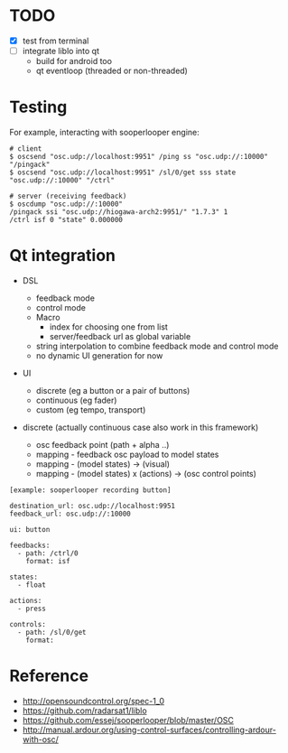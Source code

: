 <!--
{
  "title": "OSC (Open Sound Control)",
  "date": "2017-08-16T14:53:47+09:00",
  "category": "",
  "tags": [],
  "draft": false
}
-->

# TODO

- [x] test from terminal
- [ ] integrate liblo into qt
  - build for android too
  - qt eventloop (threaded or non-threaded)


# Testing

For example, interacting with sooperlooper engine:

```
# client
$ oscsend "osc.udp://localhost:9951" /ping ss "osc.udp://:10000" "/pingack"
$ oscsend "osc.udp://localhost:9951" /sl/0/get sss state "osc.udp://:10000" "/ctrl"

# server (receiving feedback)
$ oscdump "osc.udp://:10000"
/pingack ssi "osc.udp://hiogawa-arch2:9951/" "1.7.3" 1
/ctrl isf 0 "state" 0.000000
```


# Qt integration

- DSL
  - feedback mode
  - control mode
  - Macro
    - index for choosing one from list
    - server/feedback url as global variable
  - string interpolation to combine feedback mode and control mode
  - no dynamic UI generation for now

- UI
  - discrete (eg a button or a pair of buttons)
  - continuous (eg fader)
  - custom (eg tempo, transport)

- discrete (actually continuous case also work in this framework)
  - osc feedback point (path + alpha ..)
  - mapping - feedback osc payload to model states
  - mapping - (model states) -> (visual)
  - mapping - (model states) x (actions) -> (osc control points)

```
[example: sooperlooper recording button]

destination_url: osc.udp://localhost:9951
feedback_url: osc.udp://:10000

ui: button

feedbacks:
  - path: /ctrl/0
    format: isf

states:
  - float

actions:
  - press

controls:
  - path: /sl/0/get
    format:
```


# Reference

- http://opensoundcontrol.org/spec-1_0
- https://github.com/radarsat1/liblo
- https://github.com/essej/sooperlooper/blob/master/OSC
- http://manual.ardour.org/using-control-surfaces/controlling-ardour-with-osc/
